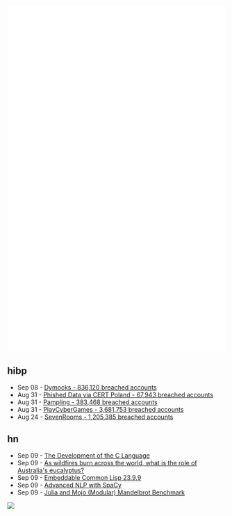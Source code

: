 ![Metrics](https://raw.githubusercontent.com/phixion/phixion/master/metrics.svg)

## hibp

<!--
for https://github.com/phixion/phixion/blob/main/.github/workflows/feeds.yml
-->
<!--START_SECTION:haveibeenpwnd-->
- Sep 08 - [Dymocks - 836,120 breached accounts](https://haveibeenpwned.com/PwnedWebsites#Dymocks)
- Aug 31 - [Phished Data via CERT Poland - 67,943 breached accounts](https://haveibeenpwned.com/PwnedWebsites#CERTPolandPhish)
- Aug 31 - [Pampling - 383,468 breached accounts](https://haveibeenpwned.com/PwnedWebsites#Pampling)
- Aug 31 - [PlayCyberGames - 3,681,753 breached accounts](https://haveibeenpwned.com/PwnedWebsites#PlayCyberGames)
- Aug 24 - [SevenRooms - 1,205,385 breached accounts](https://haveibeenpwned.com/PwnedWebsites#SevenRooms)
<!--END_SECTION:haveibeenpwnd-->

## hn

<!--
for https://github.com/phixion/phixion/blob/main/.github/workflows/feeds.yml
-->
<!--START_SECTION:hn-->
- Sep 09 - [The Development of the C Language](http://cm.bell-labs.co/who/dmr/chist.html)
- Sep 09 - [As wildfires burn across the world, what is the role of Australia's eucalyptus?](https://www.abc.net.au/news/2023-09-09/wildfires-portugal-greece-california-hawaii-euclyptus-trees/102760264)
- Sep 09 - [Embeddable Common Lisp 23.9.9](https://ecl.common-lisp.dev/posts/ECL-2399-release.html)
- Sep 09 - [Advanced NLP with SpaCy](https://course.spacy.io/en/)
- Sep 09 - [Julia and Mojo (Modular) Mandelbrot Benchmark](https://discourse.julialang.org/t/julia-mojo-mandelbrot-benchmark/103638)
<!--END_SECTION:hn-->

<!--
for https://yhype.me
-->
![](https://hit.yhype.me/github/profile?user_id=13013670)
